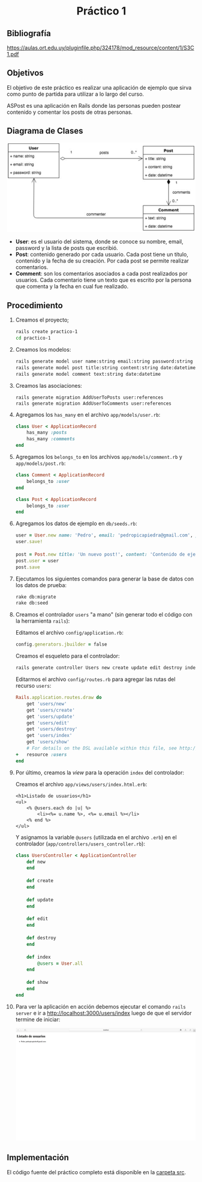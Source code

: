 <h1 align="center">Práctico 1</h1>

## Bibliografía

https://aulas.ort.edu.uy/pluginfile.php/324178/mod_resource/content/1/S3C1.pdf

## Objetivos

El objetivo de este práctico es realizar una aplicación de ejemplo que sirva como punto de partida para utilizar a lo largo del curso.

ASPost​ es una aplicación en Rails donde las personas pueden postear contenido y comentar los posts de otras personas.

## Diagrama de Clases

![](./docs/diagrama-de-clases.png)

* **User​**: es el usuario del sistema, donde se conoce su nombre, email, password y la lista de posts que escribió.
* **Post**​: contenido generado por cada usuario. Cada post tiene un título, contenido y la fecha de su creación. Por cada post se permite realizar comentarios.
* **Comment​**: son los comentarios asociados a cada post realizados por usuarios. Cada comentario tiene un texto que es escrito por la persona que comenta y la fecha en cual fue realizado.

## Procedimiento

1. Creamos el proyecto;

    ```bash
    rails create practico-1
    cd practico-1
    ```

2. Creamos los modelos:

    ```bash
    rails generate model user name:string email:string password:string
    rails generate model post title:string content:string date:datetime
    rails generate model comment text:string date:datetime
    ```

3. Creamos las asociaciones:

    ```
    rails generate migration AddUserToPosts user:references
    rails generate migration AddUserToComments user:references
    ```

4. Agregamos los `has_many` en el archivo `app/models/user.rb`:

    ```ruby
    class User < ApplicationRecord
        has_many :posts
        has_many :comments
    end
    ```

5. Agregamos los `belongs_to` en los archivos `app/models/comment.rb` y `app/models/post.rb`:

    ```ruby
    class Comment < ApplicationRecord
        belongs_to :user
    end
    ```

    ```ruby
    class Post < ApplicationRecord
        belongs_to :user
    end
    ```
    
6. Agregamos los datos de ejemplo en `db/seeds.rb`:

    ```ruby
    user = User.new name: 'Pedro', email: 'pedropicapiedra@gmail.com', password: '123456'
    user.save!

    post = Post.new title: 'Un nuevo post!', content: 'Contenido de ejemplo', data: Date.new
    post.user = user
    post.save
    ```

7. Ejecutamos los siguientes comandos para generar la base de datos con los datos de prueba:

    ```bash
    rake db:migrate
    rake db:seed
    ```

8. Creamos el controlador `users` "a mano" (sin generar todo el código con la herramienta `rails`):

    Editamos el archivo `config/application.rb`:

    ```ruby
    config.generators.jbuilder ​= ​false
    ```

    Creamos el esqueleto para el controlador:

    ```bash
    rails generate controller Users new create update edit destroy index show --skip-template-engine
    ```

    Editarmos el archivo `config/routes.rb` para agregar las rutas del recurso `users`:

    ```ruby
    Rails.application.routes.draw do
        get 'users/new'
        get 'users/create'
        get 'users/update'
        get 'users/edit'
        get 'users/destroy'
        get 'users/index'
        get 'users/show'
        # For details on the DSL available within this file, see http://guides.rubyonrails.org/routing.html
    +   resource :users
    end
    ```

9. Por último, creamos la *view* para la operación `index` del controlador:

    Creamos el archivo `app/views/users/index.html.erb`:

    ```erb
    <h1>​Listado de usuarios​</h1>
    <ul>
        <% @users.each do |u| %>
            <li><%= u.name %>, <%= u.email %></li>
        <% end %>
    </ul>
    ```

    Y asignamos la variable `@users` (utilizada en el archivo `.erb`) en el controlador (`app/controllers/users_controller.rb`):

    ```ruby
    class UsersController < ApplicationController
        def new
        end

        def create
        end

        def update
        end

        def edit
        end

        def destroy
        end

        def index
            @users = User.all
        end

        def show
        end
    end
    ```

10. Para ver la aplicación en acción debemos ejecutar el comando `rails server` e ir a [http://localhost:3000/users/index]() luego de que el servidor termine de iniciar:

    ![](docs/screenshot.png)

## Implementación

El código fuente del práctico completo está disponible en la [carpeta src](src/).